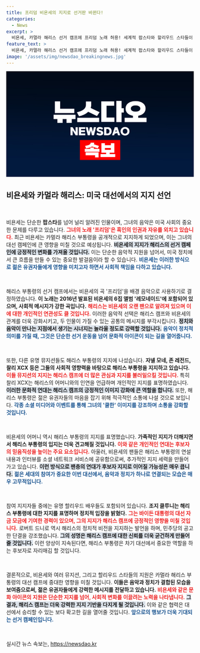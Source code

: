 ```yaml
---
title: 프리덤 비욘세의 지지로 선거판 바뀐다!
categories:
  - News
excerpt: >
  비욘세, 카멀라 해리스 선거 캠프에 프리덤 노래 허용! 세계적 팝스타와 할리우드 스타들이 해리스 지지로 결집, 젊은 유권자 공략에 열풍이! 과연 민주당 대선 후보로서의 획기적 변화가 이루어질까? 클릭해서 더 알아보세요!
feature_text: >
  비욘세, 카멀라 해리스 선거 캠프에 프리덤 노래 허용! 세계적 팝스타와 할리우드 스타들이 해리스 지지로 결집, 젊은 유권자 공략에 열풍이! 과연 민주당 대선 후보로서의 획기적 변화가 이루어질까? 클릭해서 더 알아보세요!
image: '/assets/img/newsdao_breakingnews.jpg'
---
```


<p><img src="/assets/img/newsdao_breakingnews.jpg" alt="pcversion 속보" /></p>

<h2 data-ke-size="size26">비욘세와 카멀라 해리스: 미국 대선에서의 지지 선언</h2>

<p data-ke-size="size16">&nbsp;</p>

<p>비욘세는 단순한 <b>팝스타</b>를 넘어 널리 알려진 인물이며, 그녀의 음악은 미국 사회의 중요한 문제를 다루고 있습니다. <b><span style="color: #ee2323;">그녀의 노래 '프리덤'은 흑인의 인권과 자유를 외치고 있습니다.</span></b> 최근 비욘세는 카멀라 해리스 부통령을 공개적으로 지지하게 되었으며, 이는 그녀의 대선 캠페인에 큰 영향을 미칠 것으로 예상됩니다. <b><span style="background-color: #21538527;">비욘세의 지지가 해리스의 선거 캠페인에 긍정적인 변화를 가져올 것입니다.</span></b> 이는 단순한 음악적 지원을 넘어서, 미국 정치에서 큰 흐름을 만들 수 있는 중요한 발걸음이라 할 수 있습니다. <b><span style="color: #1a5490;">비욘세는 이러한 방식으로 젊은 유권자들에게 영향을 미치고자 하면서 사회적 책임을 다하고 있습니다.</span></b></p>

<p data-ke-size="size16">&nbsp;</p>

<p>해리스 부통령의 선거 캠프에서는 비욘세의 곡 '프리덤'을 배경 음악으로 사용하기로 결정하였습니다. <b>이 노래는 2016년 발표된 비욘세의 6집 앨범 '레모네이드'에 포함되어 있으며, 사회적 메시지가 강한 곡입니다.</b> <b><span style="color: #ee2323;">해리스는 비욘세의 오랜 팬으로 알려져 있으며 이에 대한 개인적인 연관성도 클 것입니다.</span></b> 이러한 음악적 선택은 해리스 캠프와 비욘세의 관계를 더욱 강화시키고, 두 인물이 가질 수 있는 공통의 메시지를 부각시킵니다. <b><span style="background-color: #21538527;">정치와 음악이 만나는 지점에서 생기는 시너지는 놀라울 정도로 강력할 것입니다.</span></b> <b><span style="color: #1a5490;">음악이 정치적 의미를 가질 때, 그것은 단순한 선거 운동을 넘어 문화적 아이콘이 되는 길을 열어줍니다.</span></b></p>

<p data-ke-size="size16">&nbsp;</p>

<p>또한, 다른 유명 뮤지션들도 해리스 부통령의 지지에 나섰습니다. <b>자넬 모네, 존 레전드, 찰리 XCX 등은 그들의 사회적 영향력을 바탕으로 해리스 부통령을 지지하고 있습니다.</b> <b><span style="color: #ee2323;">이들 뮤지션의 지지는 해리스 캠프에 더 많은 관심과 지지를 불러일으킬 것입니다.</span></b> 특히 찰리 XCX는 해리스의 어머니와의 인연을 언급하며 개인적인 지지를 표명하였습니다. <b><span style="background-color: #21538527;">이러한 문화적 연대는 해리스 캠프의 긍정적인 이미지 강화에 큰 역할을 합니다.</span></b> 또한, 해리스 부통령은 젊은 유권자들의 마음을 잡기 위해 적극적인 소통에 나설 것으로 보입니다. <b><span style="color: #1a5490;">각종 소셜 미디어와 이벤트를 통해 그녀의 '쿨한' 이미지를 강조하며 소통을 강화할 것입니다.</span></b></p>

<p data-ke-size="size16">&nbsp;</p>

<p>비욘세의 어머니 역시 해리스 부통령의 지지를 표명했습니다. <b>가족적인 지지가 더해지면서 해리스 부통령의 입지는 더욱 견고해질 것입니다.</b> <b><span style="color: #ee2323;">이와 같은 개인적인 연대는 후보자의 믿음직성을 높이는 주요 요소입니다.</span></b> 아울러, 비욘세의 팬들은 해리스 부통령의 연설 내용과 인터뷰를 소셜 네트워크 서비스에 공유함으로써, 추가적인 지지 세력을 만들어 가고 있습니다. <b><span style="background-color: #21538527;">이런 방식으로 팬층의 연대가 후보자 지지로 이어질 가능성은 매우 큽니다.</span></b> <b><span style="color: #1a5490;">젊은 세대의 참여가 중요한 이번 대선에서, 음악과 정치가 하나로 연결되는 모습은 매우 고무적입니다.</span></b></p>

<p data-ke-size="size16">&nbsp;</p>

<p>참여 지지자들 중에는 유명 할리우드 배우들도 포함되어 있습니다. <b>조지 클루니는 해리스 부통령에 대한 지지를 표명하며 정치적 입장을 밝혔다.</b> <b><span style="color: #ee2323;">그는 바이든 대통령의 대선 자금 모금에 기여한 경력이 있으며, 그의 지지가 해리스 캠프에 긍정적인 영향을 미칠 것입니다.</span></b> 로버트 드니로 역시 해리스의 정치적 비전을 지지하는 발언을 하며, 민주당의 공고한 단결을 강조했습니다. <b><span style="background-color: #21538527;">그의 성명은 해리스 캠프에 대한 신뢰를 더욱 굳건하게 만들어 줄 것입니다.</span></b> 이런 양상이 지속된다면, 해리스 부통령은 차기 대선에서 중요한 역할을 하는 후보자로 자리매김 할 것입니다.</p>

<p data-ke-size="size16">&nbsp;</p>

<p>결론적으로, 비욘세와 여러 뮤지션, 그리고 할리우드 스타들의 지원은 카멀라 해리스 부통령의 대선 캠프에 중대한 영향을 미칠 것입니다. <b>이들은 음악과 정치가 결합된 모습을 보여줌으로써, 젊은 유권자들에게 강력한 메시지를 전달하고 있습니다.</b> <b><span style="color: #ee2323;">비욘세와 같은 문화 아이콘의 지원은 단순한 지지를 넘어, 사회적 변화를 이끌려는 노력을 나타냅니다.</span></b> <b><span style="background-color: #21538527;">그 결과, 해리스 캠프는 더욱 강력한 지지 기반을 다지게 될 것입니다.</span></b> 이와 같은 협력은 대선에서 승리할 수 있는 보다 확고한 길을 열어줄 것입니다. <b><span style="color: #1a5490;">앞으로의 행보가 더욱 기대되는 선거 캠페인입니다.</span></b></p>

<p data-ke-size="size16">&nbsp;</p>
실시간 뉴스 속보는, <a href="https://newsdao.kr" rel="dofollow">https://newsdao.kr</a>


